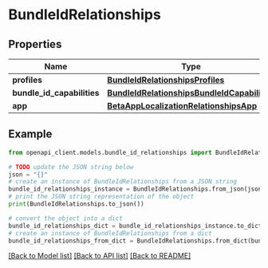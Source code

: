 # BundleIdRelationships


## Properties

Name | Type | Description | Notes
------------ | ------------- | ------------- | -------------
**profiles** | [**BundleIdRelationshipsProfiles**](BundleIdRelationshipsProfiles.md) |  | [optional] 
**bundle_id_capabilities** | [**BundleIdRelationshipsBundleIdCapabilities**](BundleIdRelationshipsBundleIdCapabilities.md) |  | [optional] 
**app** | [**BetaAppLocalizationRelationshipsApp**](BetaAppLocalizationRelationshipsApp.md) |  | [optional] 

## Example

```python
from openapi_client.models.bundle_id_relationships import BundleIdRelationships

# TODO update the JSON string below
json = "{}"
# create an instance of BundleIdRelationships from a JSON string
bundle_id_relationships_instance = BundleIdRelationships.from_json(json)
# print the JSON string representation of the object
print(BundleIdRelationships.to_json())

# convert the object into a dict
bundle_id_relationships_dict = bundle_id_relationships_instance.to_dict()
# create an instance of BundleIdRelationships from a dict
bundle_id_relationships_from_dict = BundleIdRelationships.from_dict(bundle_id_relationships_dict)
```
[[Back to Model list]](../README.md#documentation-for-models) [[Back to API list]](../README.md#documentation-for-api-endpoints) [[Back to README]](../README.md)


